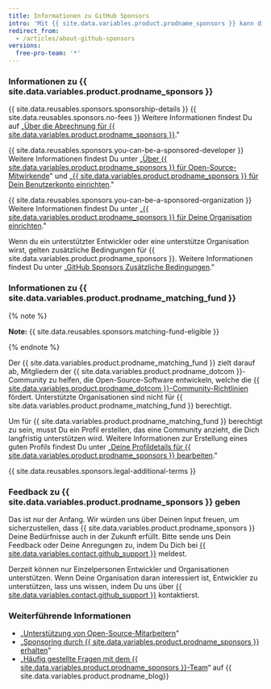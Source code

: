 ```yaml
---
title: Informationen zu GitHub Sponsors
intro: 'Mit {{ site.data.variables.product.prodname_sponsors }} kann die Entwickler-Community die Personen und Organisationen, die wichtige Open-Source-Projekte entwerfen, entwickeln und verwalten, direkt auf {{ site.data.variables.product.product_name }} finanziell unterstützen.'
redirect_from:
  - /articles/about-github-sponsors
versions:
  free-pro-team: '*'
---
```


### Informationen zu {{ site.data.variables.product.prodname_sponsors }}

{{ site.data.reusables.sponsors.sponsorship-details }} {{ site.data.reusables.sponsors.no-fees }} Weitere Informationen findest Du auf „[Über die Abrechnung für {{ site.data.variables.product.prodname_sponsors }}](/articles/about-billing-for-github-sponsors)."

{{ site.data.reusables.sponsors.you-can-be-a-sponsored-developer }} Weitere Informationen findest Du unter „[Über {{ site.data.variables.product.prodname_sponsors }} für Open-Source-Mitwirkende](/github/supporting-the-open-source-community-with-github-sponsors/about-github-sponsors-for-open-source-contributors)" und „[{{ site.data.variables.product.prodname_sponsors }} für Dein Benutzerkonto einrichten](/github/supporting-the-open-source-community-with-github-sponsors/setting-up-github-sponsors-for-your-user-account)."

{{ site.data.reusables.sponsors.you-can-be-a-sponsored-organization }} Weitere Informationen findest Du unter „[{{ site.data.variables.product.prodname_sponsors }} für Deine Organisation einrichten](/github/supporting-the-open-source-community-with-github-sponsors/setting-up-github-sponsors-for-your-organization)."

Wenn du ein unterstützter Entwickler oder eine unterstütze Organisation wirst, gelten zusätzliche Bedingungen für {{ site.data.variables.product.prodname_sponsors }}. Weitere Informationen findest Du unter „[GitHub Sponsors Zusätzliche Bedingungen](/github/site-policy/github-sponsors-additional-terms)."

### Informationen zu {{ site.data.variables.product.prodname_matching_fund }}

{% note %}

**Note:** {{ site.data.reusables.sponsors.matching-fund-eligible }}

{% endnote %}

Der {{ site.data.variables.product.prodname_matching_fund }} zielt darauf ab, Mitgliedern der {{ site.data.variables.product.prodname_dotcom }}-Community zu helfen, die Open-Source-Software entwickeln, welche die [{{ site.data.variables.product.prodname_dotcom }}-Community-Richtlinien](/github/site-policy/github-community-guidelines) fördert. Unterstützte Organisationen sind nicht für {{ site.data.variables.product.prodname_matching_fund }} berechtigt.

Um für {{ site.data.variables.product.prodname_matching_fund }} berechtigt zu sein, musst Du ein Profil erstellen, das eine Community anzieht, die Dich langfristig unterstützen wird. Weitere Informationen zur Erstellung eines guten Profils findest Du unter „[Deine Profildetails für {{ site.data.variables.product.prodname_sponsors }} bearbeiten](/github/supporting-the-open-source-community-with-github-sponsors/editing-your-profile-details-for-github-sponsors)."

{{ site.data.reusables.sponsors.legal-additional-terms }}

### Feedback zu {{ site.data.variables.product.prodname_sponsors }} geben

Das ist nur der Anfang. Wir würden uns über Deinen Input freuen, um sicherzustellen, dass {{ site.data.variables.product.prodname_sponsors }} Deine Bedürfnisse auch in der Zukunft erfüllt. Bitte sende uns Dein Feedback oder Deine Anregungen zu, indem Du Dich bei [{{ site.data.variables.contact.github_support }}](https://support.github.com/contact?form%5Bsubject%5D=GitHub+Sponsors) meldest.

Derzeit können nur Einzelpersonen Entwickler und Organisationen unterstützen. Wenn Deine Organisation daran interessiert ist, Entwickler zu unterstützen, lass uns wissen, indem Du uns über [{{ site.data.variables.contact.github_support }}](https://support.github.com/contact?form%5Bsubject%5D=GitHub+Sponsors) kontaktierst.

### Weiterführende Informationen
- „[Unterstützung von Open-Source-Mitarbeitern](/github/supporting-the-open-source-community-with-github-sponsors/sponsoring-open-source-contributors)"
- „[Sponsoring durch {{ site.data.variables.product.prodname_sponsors }} erhalten](/github/supporting-the-open-source-community-with-github-sponsors/receiving-sponsorships-through-github-sponsors)"
- „[Häufig gestellte Fragen mit dem {{ site.data.variables.product.prodname_sponsors }}-Team](https://github.blog/2019-06-12-faq-with-the-github-sponsors-team/)“ auf {{ site.data.variables.product.prodname_blog}}
